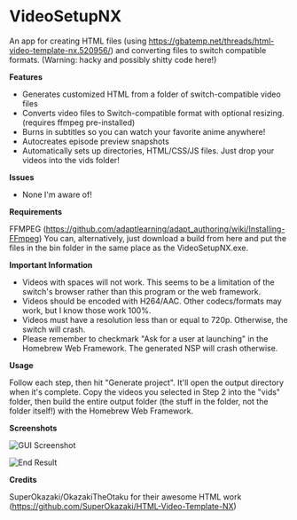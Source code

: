 # VideoSetupNX

An app for creating HTML files (using https://gbatemp.net/threads/html-video-template-nx.520956/) and converting files to switch compatible formats. (Warning: hacky and possibly shitty code here!)

__Features__
- Generates customized HTML from a folder of switch-compatible video files
- Converts video files to Switch-compatible format with optional resizing. (requires ffmpeg pre-installed)
- Burns in subtitles so you can watch your favorite anime anywhere!
- Autocreates episode preview snapshots
- Automatically sets up directories, HTML/CSS/JS files. Just drop your videos into the vids folder!

__Issues__
- None I'm aware of!

__Requirements__

FFMPEG (https://github.com/adaptlearning/adapt_authoring/wiki/Installing-FFmpeg)
You can, alternatively, just download a build from here and put the files in the bin folder in the same place as the VideoSetupNX.exe.

__Important Information__
- Videos with spaces will not work. This seems to be a limitation of the switch's browser rather than this program or the web framework.
- Videos should be encoded with H264/AAC. Other codecs/formats may work, but I know those work 100%.
- Videos must have a resolution less than or equal to 720p. Otherwise, the switch will crash.
- Please remember to checkmark "Ask for a user at launching" in the Homebrew Web Framework. The generated NSP will crash otherwise.

__Usage__

Follow each step, then hit "Generate project". It'll open the output directory when it's complete. Copy the videos you selected in Step 2 into the "vids" folder, then build the entire output folder (the stuff in the folder, not the folder itself!) with the Homebrew Web Framework.

__Screenshots__

![GUI Screenshot](http://aida.moe/share/BJeY.png)

![End Result](http://aida.moe/share/CznF.png)

__Credits__

SuperOkazaki/OkazakiTheOtaku for their awesome HTML work (https://github.com/SuperOkazaki/HTML-Video-Template-NX)
